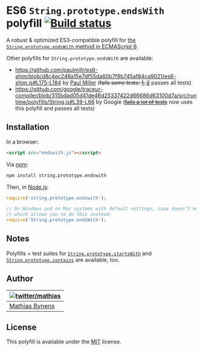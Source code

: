 # ES6 `String.prototype.endsWith` polyfill [![Build status](https://travis-ci.org/mathiasbynens/String.prototype.endsWith.svg?branch=master)](https://travis-ci.org/mathiasbynens/String.prototype.endsWith)

A robust & optimized ES3-compatible polyfill for [the `String.prototype.endsWith` method in ECMAScript 6](http://people.mozilla.org/~jorendorff/es6-draft.html#sec-string.prototype.endswith).

Other polyfills for `String.prototype.endsWith` are available:

* <https://github.com/paulmillr/es6-shim/blob/d8c4ec246a15e7df55da60b7f9b745af84ca9021/es6-shim.js#L175-L184> by [Paul Miller](http://paulmillr.com/) (~~fails some tests: [1](https://github.com/paulmillr/es6-shim/issues/168), [2](https://github.com/paulmillr/es6-shim/issues/175)~~ passes all tests)
* <https://github.com/google/traceur-compiler/blob/315bdad05d41de46d25337422d66686d63100d7a/src/runtime/polyfills/String.js#L39-L66> by Google (~~[fails a lot of tests](https://github.com/google/traceur-compiler/pull/555)~~ now uses this polyfill and passes all tests)

## Installation

In a browser:

```html
<script src="endswith.js"></script>
```

Via [npm](http://npmjs.org/):

```bash
npm install string.prototype.endswith
```

Then, in [Node.js](http://nodejs.org/):

```js
require('string.prototype.endswith');

// On Windows and on Mac systems with default settings, case doesn’t matter,
// which allows you to do this instead:
require('String.prototype.endsWith');
```

## Notes

Polyfills + test suites for [`String.prototype.startsWith`](https://mths.be/startswith) and [`String.prototype.contains`](https://mths.be/contains) are available, too.

## Author

| [![twitter/mathias](https://gravatar.com/avatar/24e08a9ea84deb17ae121074d0f17125?s=70)](https://twitter.com/mathias "Follow @mathias on Twitter") |
|---|
| [Mathias Bynens](https://mathiasbynens.be/) |

## License

This polyfill is available under the [MIT](https://mths.be/mit) license.
